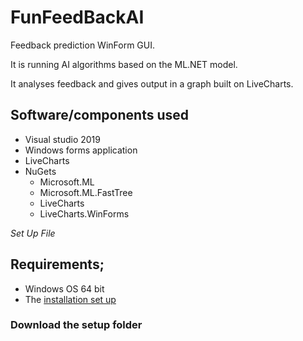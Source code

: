 # FunFeedBackAI
Feedback prediction WinForm GUI.

It is running AI algorithms based on the ML.NET model. 

It analyses feedback and gives output in a graph built on LiveCharts.
## Software/components used
* Visual studio 2019
* Windows forms application
* LiveCharts
* NuGets
  * Microsoft.ML
  * Microsoft.ML.FastTree
  * LiveCharts
  * LiveCharts.WinForms

*Set Up File*

## Requirements;
* Windows OS 64 bit
* The [installation set up](https://drive.google.com/drive/folders/1LL4e1G_mGTfrVpv6i9ipfII03k1lBs3u?usp=sharing)
### Download the setup folder
